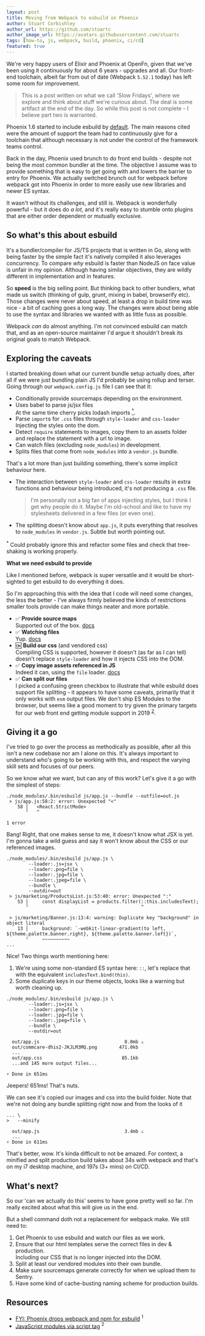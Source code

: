 ```yaml
---
layout: post
title: Moving from Webpack to esbuild on Phoenix
author: Stuart Corbishley
author_url: https://github.com/stuartc
author_image_url: https://avatars.githubusercontent.com/stuartc
tags: [how-to, js, webpack, build, phoenix, ci/cd]
featured: true
---
```


We're very happy users of Elixir and Phoenix at OpenFn, given that we've been
using it continuously for about 6 years - upgrades and all. Our front-end
toolchain, albeit far from out of date (Webpack `5.52.1` today) has left some
room for improvement.

<!--truncate-->

> This is a post written on what we call 'Slow Fridays', where we explore and
> think about stuff we're curious about. The deal is some artifact at the end of
> the day. So while this post is not complete - I believe part two is warranted.

Phoenix 1.6 started to include esbuild by [default](#ref1). The main reasons
cited were the amount of support the team had to continuously give for a
toolchain that although necessary is not under the control of the framework
teams control.

Back in the day, Phoenix used brunch to do front end builds - despite not being
the most common bundler at the time. The objective I assume was to provide
something that is easy to get going with and lowers the barrier to entry for
Phoenix. We actually switched brunch out for webpack before webpack got into
Phoenix in order to more easily use new libraries and newer ES syntax.

It wasn't without its challenges, and still is. Webpack is wonderfully
powerful - but it does do _a lot_, and it's really easy to stumble onto plugins
that are either order dependent or mutually exclusive.

## So what's this about esbuild

It's a bundler/compiler for JS/TS projects that is written in Go, along with
being faster by the simple fact it's natively compiled it also leverages
concurrency. To compare _why_ esbuild is faster than NodeJS on face value is
unfair in my opinion. Although having similar objectives, they are wildly
different in implementation and in features.

So **speed** is the big selling point. But thinking back to other bundlers, what
made us switch (thinking of gulp, grunt, mixing in babel, browserify etc). Those
changes were never about speed, at least a drop in build time was nice - a bit of
caching goes a long way. The changes were about being able to use the syntax and
libraries we wanted with as little fuss as possible.

Webpack _can_ do almost anything. I'm not convinced esbuild can match that, and
as an open-source maintainer I'd argue it shouldn't break its original goals to
match Webpack.

## Exploring the caveats

I started breaking down what our current bundle setup actually does, after all
if we were just bundling plain JS I'd probably be using rollup and terser. Going
through our `webpack.config.js` file I can see that it:

- Conditionally provide sourcemaps depending on the environment.
- Uses babel to parse js/jsx files  
  At the same time cherry picks lodash imports
  <a href="#lodash"><sup>\*</sup></a>.
- Parse `import`s for `.css` files through `style-loader` and `css-loader`  
  Injecting the styles onto the dom.
- Detect `require` statements to images, copy them to an assets folder  
  and replace the statement with a url to image.
- Can watch files (excluding `node_modules`) in development.
- Splits files that come from `node_modules` into a `vendor.js` bundle.

That's a lot more than just building something, there's some implicit behaviour
here.

- The interaction between `style-loader` and `css-loader` results in extra
  functions and behaviour being introduced, it's not producing a `.css` file.
  > I'm personally not a big fan of apps injecting styles, but I think I get why
  > people do it. Maybe I'm old-school and like to have my stylesheets delivered
  > in a few files (or even one).
- The splitting doesn't know about `app.js`, it puts everything that resolves to
  `node_modules` in `vendor.js`. Subtle but worth pointing out.

<a name="lodash"><sup>\*</sup></a> Could probably ignore this and refactor some
files and check that tree-shaking is working properly.

**What we need esbuild to provide**

Like I mentioned before, webpack is super versatile and it would be
short-sighted to get esbuild to do everything it does.

So I'm approaching this with the idea that I code will need some changes, the
less the better - I've always firmly believed the kinds of restrictions smaller
tools provide can make things neater and more portable.

- ✅ **Provide source maps**  
  Supported out of the box. [docs](https://esbuild.github.io/api/#sourcemap)
- ✅ **Watching files**  
  Yup. [docs](https://esbuild.github.io/api/#watch)
- 🆗 **Build our css** (and vendored css)  
  Compiling CSS is supported, however it doesn't (as far as I can tell) doesn't
  replace `style-loader` and how it injects CSS into the DOM.
- ✅ **Copy image assets referenced in JS**  
  Indeed it can, using the `file` loader.
  [docs](https://esbuild.github.io/content-types/#external-file)
- ✅ **Can split our files**  
  I picked a confusing green checkbox to illustrate that while esbuild does
  support file splitting - it appears to have some caveats, primarily that it
  only works with `esm` output files. We don't ship ES Modules to the browser,
  but seems like a good moment to try given the primary targets for our web
  front end getting module support in 2019 <sup><a href="#esm">2</a></sup>.

## Giving it a go

I've tried to go over the process as methodically as possible, after all this
isn't a new codebase nor am I alone on this. It's always important to understand
who's going to be working with this, and respect the varying skill sets and
focuses of our peers.

So we know what we want, but can any of this work? Let's give it a go with the
simplest of steps:

```
./node_modules/.bin/esbuild js/app.js --bundle --outfile=out.js                                    
 > js/app.js:58:2: error: Unexpected "<"
    58 │   <React.StrictMode>
       ╵   ^

1 error
```

Bang! Right, that one makes sense to me, it doesn't know what JSX is yet. I'm
gonna take a wild guess and say it won't know about the CSS or our referenced
images.

```
./node_modules/.bin/esbuild js/app.js \
        --loader:.js=jsx \
        --loader:.png=file \
        --loader:.jpg=file \
        --loader:.jpeg=file \
        --bundle \
        --outdir=out
 > js/marketing/ProductsList.js:53:40: error: Unexpected ":"
    53 │     const displayList = products.filter(::this.includesText);
       ╵                                         ^

 > js/marketing/Banner.js:13:4: warning: Duplicate key "background" in object literal
    13 │     background: `-webkit-linear-gradient(to left, ${theme.palette.banner.right}, ${theme.palette.banner.left})`,
       ╵     ~~~~~~~~~~
...
```

Nice! Two things worth mentioning here:

1. We're using some non-standard ES syntax here: `::`, let's replace that with
   the equivalent `includesText.bind(this)`.
2. Some duplicate keys in our theme objects, looks like a warning but worth
   cleaning up.

```
./node_modules/.bin/esbuild js/app.js \
        --loader:.js=jsx \
        --loader:.png=file \
        --loader:.jpg=file \
        --loader:.jpeg=file \
        --bundle \
        --outdir=out

  out/app.js                               8.0mb ⚠️
  out/commcare-dhis2-JKJLM3MQ.png        471.0kb
  ...
  out/app.css                             85.1kb
  ...and 145 more output files...

⚡ Done in 651ms
```

Jeepers! 651ms! That's nuts.

We can see it's copied our images and css into the build folder. Note that we're
not doing any bundle splitting right now and from the looks of it

```
... \ 
>   --minify

  out/app.js                               3.4mb ⚠️
  ...
⚡ Done in 611ms
```

That's better, wow. It's kinda difficult to not be amazed. For context, a
minified and split production build takes about 34s with webpack and that's on my
i7 desktop machine, and 197s (3+ mins) on CI/CD.

## What's next?

So our 'can we actually do this' seems to have gone pretty well so far. I'm
really excited about what this will give us in the end.

But a shell command doth not a replacement for webpack make. We still need to:

1. Get Phoenix to use esbuild and watch our files as we work.
2. Ensure that our html templates serve the correct files in dev & production.  
   Including our CSS that is no longer injected into the DOM.
3. Split at least our vendored modules into their own bundle.
4. Make sure sourcemaps generate correctly for when we upload them to Sentry.
5. Have some kind of cache-busting naming scheme for production builds.

## Resources

- [FYI: Phoenix drops webpack and npm for esbuild](https://fly.io/blog/phoenix-moves-to-esbuild-for-assets/) <a name="ref1"><sup>1</sup></a>
- [JavaScript modules via script tag](https://caniuse.com/es6-module) <a name="esm"><sup>2</sup></a>
